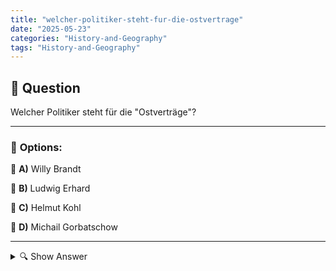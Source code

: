 ```yaml
---
title: "welcher-politiker-steht-fur-die-ostvertrage"
date: "2025-05-23"
categories: "History-and-Geography"
tags: "History-and-Geography"
---
```


## 📌 **Question**

Welcher Politiker steht für die "Ostverträge"?



---

### 📝 **Options:**

🔘 **A)** Willy Brandt

🔘 **B)** Ludwig Erhard

🔘 **C)** Helmut Kohl

🔘 **D)** Michail Gorbatschow

---

<details>
  <summary>🔍 Show Answer</summary>

  <p>
💡  <b>Correct Answer:</b>  a
  </p>
  <p>
    📖<b>Explanation:</b>
    Die Ostverträge sind eine Serie von Verträgen zwischen der Bundesrepublik Deutschland und osteuropäischen Staaten in den 1970er Jahren, die der Entspannung und Normalisierung der Beziehungen im Kalten Krieg dienten. Sie beinhalten unter anderem den Moskauer Vertrag und den Warschauer Vertrag. Diese Verträge sind ein Teil der neuen Ostpolitik, die von der sozialliberalen Koalition unter der Führung der SPD initiiert wurde. Der Bundeskanzler der Bundesrepublik Deutschland, der für diese Ostpolitik und die Unterzeichnung der Ostverträge bekannt ist, war Willy Brandt. Diese Verträge waren ein bedeutender Schritt zur Verbesserung der internationalen Beziehungen damals.
  </p>
</details>
